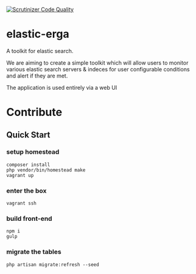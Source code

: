 [![Scrutinizer Code Quality](https://scrutinizer-ci.com/g/openh2labs/elastic-erga/badges/quality-score.png?b=master)](https://scrutinizer-ci.com/g/openh2labs/elastic-erga/?branch=master)

# elastic-erga
A toolkit for elastic search. 

We are aiming to create a simple toolkit which will allow users to monitor various elastic search servers & indeces for user 
configurable conditions and alert if they are met.

The application is used entirely via a web UI 



# Contribute

## Quick Start
    
### setup homestead
    
    composer install
    php vendor/bin/homestead make
    vagrant up
    
### enter the box
    
    vagrant ssh

### build front-end
   
    npm i
    gulp

### migrate the tables

    php artisan migrate:refresh --seed
    

